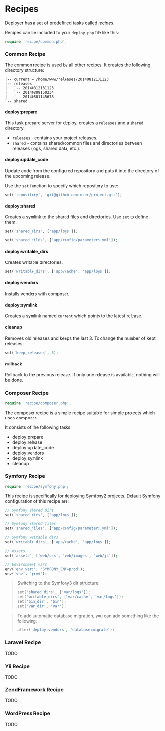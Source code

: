 # Recipes

Deployer has a set of predefined tasks called _recipes_.

Recipes can be included to your `deploy.php` file like this:

~~~ php
require 'recipe/common.php';
~~~

### Common Recipe

The common recipe is used by all other recipes. It creates the following directory structure:

~~~
|-- current → /home/www/releases/20140812131123
|-- releases
|   `-- 20140812131123
|   `-- 20140809150234
|   `-- 20140801145678
`-- shared
~~~

#### deploy:prepare


This task prepare server for deploy, creates a `releases` and a `shared` directory.

* `releases` - contains your project releases.
* `shared` - contains shared/common files and directories between releases (logs, shared data, etc.).

#### deploy:update_code

Update code from the configured repository and puts it into the directory of the upcoming release.

Use the `set` function to specify which repository to use:

~~~ php
set('repository', 'git@github.com:user/project.git');
~~~

#### deploy:shared

Creates a symlink to the shared files and directories. Use `set` to define them.

~~~ php
set('shared_dirs', ['app/logs']);

set('shared_files', ['app/config/parameters.yml']);
~~~

#### deploy:writable_dirs

Creates writable directories.

~~~ php
set('writable_dirs', ['app/cache', 'app/logs']);
~~~

#### deploy:vendors

Installs vendors with composer.

#### deploy:symlink

Creates a symlink named `current` which points to the latest release.

#### cleanup

Removes old releases and keeps the last 3. To change the number of kept releases:

~~~ php
set('keep_releases', 5);
~~~

#### rollback

Rollback to the previous release. If only one release is available, nothing will be done.

### Composer Recipe

~~~ php
require 'recipe/composer.php';
~~~

The composer recipe is a simple recipe suitable for simple projects which uses composer.

It consists of the following tasks:

* deploy:prepare
* deploy:release
* deploy:update_code
* deploy:vendors
* deploy:symlink
* cleanup

### Symfony Recipe

~~~ php
require 'recipe/symfony.php';
~~~

This recipe is specifically for deploying Symfony2 projects. Default Symfony configuration of this recipe are:

~~~ php
// Symfony shared dirs
set('shared_dirs', ['app/logs']);

// Symfony shared files
set('shared_files', ['app/config/parameters.yml']);

// Symfony writable dirs
set('writable_dirs', ['app/cache', 'app/logs']);

// Assets
set('assets', ['web/css', 'web/images', 'web/js']);

// Environment vars
env('env_vars', 'SYMFONY_ENV=prod');
env('env', 'prod');
~~~

> Switching to the Symfony3 dir structure:
> ~~~ php
> set('shared_dirs', ['var/logs']);
> set('writable_dirs', ['var/cache', 'var/logs']);
> set('bin_dir', 'bin');
> set('var_dir', 'var');
> ~~~

> To add automatic database migration, you can add something like the following:
> ~~~ php
> after('deploy:vendors', 'database:migrate');
> ~~~


### Laravel Recipe

TODO

### Yii Recipe

TODO

### ZendFramework Recipe

TODO

### WordPress Recipe

TODO
